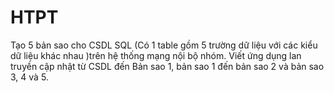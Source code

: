# HTPT
Tạo 5 bản sao cho CSDL SQL (Có 1 table gồm 5 trường dữ liệu với các kiểu dữ liệu khác nhau )trên hệ thống mạng nội bộ nhóm. Viết ứng dụng lan truyền cập nhật từ CSDL đến Bản sao 1, bản sao 1 đến bản sao 2 và bản sao 3, 4 và 5.
